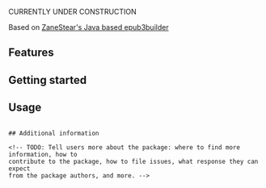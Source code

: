<!-- 
This README describes the package. If you publish this package to pub.dev,
this README's contents appear on the landing page for your package.

For information about how to write a good package README, see the guide for
[writing package pages](https://dart.dev/guides/libraries/writing-package-pages). 

For general information about developing packages, see the Dart guide for
[creating packages](https://dart.dev/guides/libraries/create-library-packages)
and the Flutter guide for
[developing packages and plugins](https://flutter.dev/developing-packages). 
-->
CURRENTLY UNDER CONSTRUCTION

Based on [ZaneStear's Java based epub3builder](https://github.com/ZaneStear/epub3builder)

<!--  TODO: Put a short description of the package here that helps potential users
know whether this package might be useful for them. -->

## Features

<!-- TODO: List what your package can do. Maybe include images, gifs, or videos. -->

## Getting started

<!-- TODO: List prerequisites and provide or point to information on how to
start using the package. -->

## Usage

<!-- TODO: Include short and useful examples for package users. Add longer examples
to `/example` folder. 

```dart
const like = 'sample'; -->
```

## Additional information

<!-- TODO: Tell users more about the package: where to find more information, how to 
contribute to the package, how to file issues, what response they can expect 
from the package authors, and more. -->
